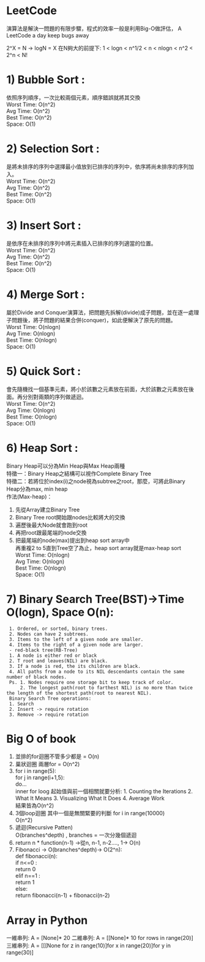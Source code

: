 # LeetCode
演算法是解決一問題的有限步驟，程式的效率一般是利用Big-O做評估，
A LeetCode a day keep bugs away

2^X = N -> logN = X
在N夠大的前提下:
1 < logn < n^1/2 < n < nlogn < n^2 < 2^n < N!

# 1) Bubble Sort : 
依照序列順序，一次比較兩個元素，順序錯誤就將其交換<br>
 Worst Time: O(n^2)<br>
 Avg Time: O(n^2)<br>
 Best Time: O(n^2)<br>
 Space: O(1)<br>

# 2) Selection Sort : 
是將未排序的序列中選擇最小值放到已排序的序列中，依序將尚未排序的序列加入。<br>
 Worst Time: O(n^2)<br>
 Avg Time: O(n^2)<br>
 Best Time: O(n^2)<br>
 Space: O(1)<br>

# 3) Insert Sort : 
是依序在未排序的序列中將元素插入已排序的序列適當的位置。<br>
 Worst Time: O(n^2)<br>
 Avg Time: O(n^2)<br>
 Best Time: O(n^2)<br>
 Space: O(1)<br>

# 4) Merge Sort : 
屬於Divide and Conquer演算法，把問題先拆解(divide)成子問題，並在逐一處理子問題後，將子問題的結果合併(conquer)，如此便解決了原先的問題。<br>
 Worst Time: O(nlogn)<br>
 Avg Time: O(nlogn)<br>
 Best Time: O(nlogn)<br>
 Space: O(1)<br>

# 5) Quick Sort : 
會先隨機找一個基準元素，將小於該數之元素放在前面，大於該數之元素放在後面。再分別對兩類的序列做遞迴。<br>
 Worst Time: O(n^2)<br>
 Avg Time: O(nlogn)<br>
 Best Time: O(nlogn)<br>
 Space: O(1)<br>
 
 # 6) Heap Sort : 
 Binary Heap可以分為Min Heap與Max Heap兩種<br>
 特徵一：Binary Heap之結構可以視作Complete Binary Tree<br>
 特徵二：若將位於index(i)之node視為subtree之root，那麼，可將此Binary Heap分為max, min heap<br>
 作法(Max-heap)：<br>
 1. 先從Array建立Binary Tree<br>
 2. Binary Tree root開始跟nodes比較將大的交換<br>
 3. 遍歷後最大Node就會跑到root<br>
 4. 再把root跟最尾端的node交換<br>
 5. 把最尾端的node(max)提出到heap sort array中<br>
 再重複2 to 5直到Tree空了為止，heap sort array就是max-heap sort<br>
 Worst Time: O(nlogn)<br>
 Avg Time: O(nlogn)<br>
 Best Time: O(nlogn)<br>
 Space: O(1)<br>
 
 # 7) Binary Search Tree(BST)->Time O(logn), Space O(n): 
     1. Ordered, or sorted, binary trees.
     2. Nodes can have 2 subtrees.
     3. Items to the left of a given node are smaller.
     4. Items to the right of a given node are larger.
     - red-black tree(RB-Tree)
     1. A node is either red or black
     2. T root and leaves(NIL) are black.
     3. If a node is red, the its children are black.
     4. All paths from a node to its NIL descendants contain the same number of black nodes.
     Ps. 1. Nodes require one storage bit to keep track of color.
         2. The longest path(root to farthest NIL) is no more than twice the length of the shortest path(root to nearest NIL).
     Binary Search Tree operations:
     1. Search
     2. Insert -> require rotation
     3. Remove -> require rotation
 # Big O of book
 1. 並排的for迴圈不管多少都是 = O(n)
 2. 巢狀迴圈 兩層for = O(n^2)
 3. for i in range(5):<br>
       for j in range(i+1,5):<br>
         do...<br>
    inner for loog 起始值與前一個相關就要分析: 1. Counting the Iterations 2. What It Means 3. Visualizing What It Does 4. Average Work<br>
   結果皆為O(n^2)
 4. 3個loop迴圈 其中一個是無關緊要的判斷 for i in range(10000)<br>
    O(n^2)
 5. 遞迴(Recursive Patten)<br>
    O(branches^depth) , branches = 一次分幾個遞迴
 6. return n * function(n-1) ->從n, n-1, n-2...., 1-> O(n)  
 7. Fibonacci -> O(branches^depth)-> O(2^n):<br>
    def fibonacci(n):<br>
       if n<=0 :<br>
         return 0<br>
       elif n==1 :<br>
         return 1<br>
       else:<br>
         return fibonacci(n-1) + fibonacci(n-2)
         
# Array in Python
一維串列: A = [None]* 20
二維串列: A = [[None]* 10 for rows in range(20)]
三維串列: A = [[[None for z in range(10)]for x in range(20)]for y in range(30)]


